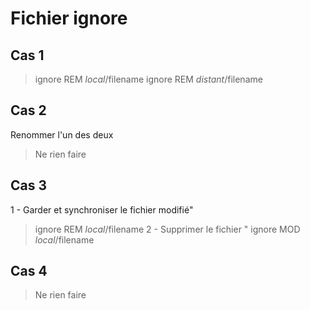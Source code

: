 # Fichier ignore

## Cas 1

> ignore REM $local/$filename
> ignore REM $distant/$filename

## Cas 2

Renommer l'un des deux
> Ne rien faire

## Cas 3

1 - Garder et synchroniser le fichier modifié"
> ignore REM $local/$filename
2 - Supprimer le fichier "
> ignore MOD $local/$filename

## Cas 4

> Ne rien faire 

